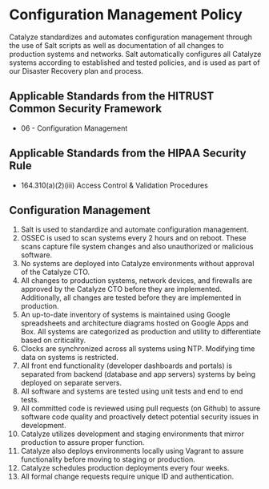 # Configuration Management Policy

Catalyze standardizes and automates configuration management through the use of Salt scripts as well as documentation of all changes to production systems and networks. Salt automatically configures all Catalyze systems according to established and tested policies, and is used as part of our Disaster Recovery plan and process.

## Applicable Standards from the HITRUST Common Security Framework

* 06 - Configuration Management

## Applicable Standards from the HIPAA Security Rule

* 164.310(a)(2)(iii) Access Control & Validation Procedures

## Configuration Management

1. Salt is used to standardize and automate configuration management.
2. OSSEC is used to scan systems every 2 hours and on reboot. These scans capture file system changes and also unauthorized or malicious software.
3. No systems are deployed into Catalyze environments without approval of the Catalyze CTO.
4. All changes to production systems, network devices, and firewalls are approved by the Catalyze CTO before they are implemented. Additionally, all changes are tested before they are implemented in production.
5. An up-to-date inventory of systems is maintained using Google spreadsheets and architecture diagrams hosted on Google Apps and Box. All systems are categorized as production and utility to differentiate based on criticality.
6. Clocks are synchronized across all systems using NTP. Modifying time data on systems is restricted.
7. All front end functionality (developer dashboards and portals) is separated from backend (database and app servers) systems by being deployed on separate servers.
8. All software and systems are tested using unit tests and end to end tests.
9. All committed code is reviewed using pull requests (on Github) to assure software code quality and proactively detect potential security issues in development.
10. Catalyze utilizes development and staging environments that mirror production to assure proper function.
11. Catalyze also deploys environments locally using Vagrant to assure functionality before moving to staging or production.
12. Catalyze schedules production deployments every four weeks.
13. All formal change requests require unique ID and authentication.
